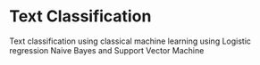 # Text Classification 

Text classification using classical machine learning using Logistic regression 
Naive Bayes and Support Vector Machine 